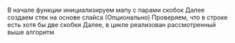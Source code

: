 В начале функции инициализируем мапу с парами скобок
Далее создаем стек на основе слайса
(Опционально) Проверяем, что в строке есть хотя бы две скобки
Далее, в цикле реализован рассмотренный выше алгоритм